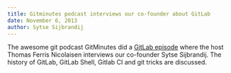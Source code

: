 ```yaml
---
title: Gitminutes podcast interviews our co-founder about GitLab
date: November 6, 2013
author: Sytse Sijbrandij
---
```

The awesome git podcast GitMinutes did a [GitLab episode](http://episodes.gitminutes.com/2013/11/gitminutes-25-sytse-sijbrandij-from.html) where the host Thomas Ferris Nicolaisen interviews our co-founder Sytse Sijbrandij. The history of GitLab, GitLab Shell, Gitlab CI and git tricks are discussed.
